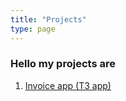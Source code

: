 ```yaml
---
title: "Projects"
type: page
---
```



### Hello my projects are

1. [Invoice app (T3 app)](/projects/invoice_app/)
